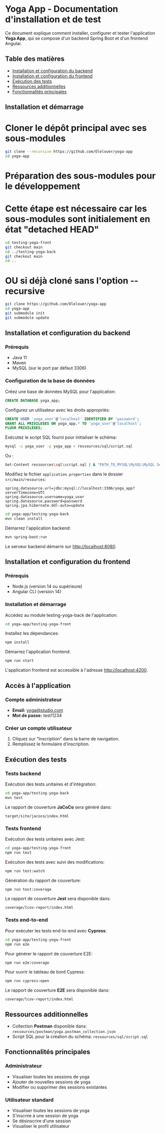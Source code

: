 # Yoga App - Documentation d'installation et de test

Ce document explique comment installer, configurer et tester l'application **Yoga App**, qui se compose d'un backend Spring Boot et d'un frontend Angular.

## Table des matières

- [Installation et configuration du backend](#installation-et-configuration-du-backend)
- [Installation et configuration du frontend](#installation-et-configuration-du-frontend)
- [Exécution des tests](#exécution-des-tests)
- [Ressources additionnelles](#ressources-additionnelles)
- [Fonctionnalités principales](#fonctionnalités-principales)

## Installation et démarrage

# Cloner le dépôt principal avec ses sous-modules
```sh
git clone --recursive https://github.com/Olelouer/yoga-app
cd yoga-app
```

# Préparation des sous-modules pour le développement
# Cette étape est nécessaire car les sous-modules sont initialement en état "detached HEAD"
```sh
cd testing-yoga-front
git checkout main
cd ../testing-yoga-back
git checkout main
cd ..
```

# OU si déjà cloné sans l'option --recursive
```sh
git clone https://github.com/Olelouer/yoga-app
cd yoga-app
git submodule init
git submodule update
```

## Installation et configuration du backend

### Prérequis

- Java 11
- Maven
- MySQL (sur le port par défaut 3306)

### Configuration de la base de données

Créez une base de données MySQL pour l'application:

```sql
CREATE DATABASE yoga_app;
```

Configurez un utilisateur avec les droits appropriés:

```sql
CREATE USER 'yoga_user'@'localhost' IDENTIFIED BY 'password';
GRANT ALL PRIVILEGES ON yoga_app.* TO 'yoga_user'@'localhost';
FLUSH PRIVILEGES;
```

Exécutez le script SQL fourni pour initialiser le schéma:

```sh
mysql -u yoga_user -p yoga_app < ressources/sql/script.sql
```

Ou :

```sh
Get-Content ressources\sql\script.sql | & "PATH_TO_MYSQL\MySQL\MySQL Server 8.0\bin\mysql" -u yoga_user -p yoga_app
```

Modifiez le fichier `application.properties` dans le dossier `src/main/resources`:

```properties
spring.datasource.url=jdbc:mysql://localhost:3306/yoga_app?serverTimezone=UTC
spring.datasource.username=yoga_user
spring.datasource.password=password
spring.jpa.hibernate.ddl-auto=update
```

```sh
cd yoga-app/testing-yoga-back
mvn clean install
```

Démarrez l'application backend:

```sh
mvn spring-boot:run
```

Le serveur backend démarre sur [http://localhost:8080](http://localhost:8080).

## Installation et configuration du frontend

### Prérequis

- Node.js (version 14 ou supérieure)
- Angular CLI (version 14)

### Installation et démarrage

Accédez au module testing-yoga-back de l'application:

```sh
cd yoga-app/testing-yoga-front
```

Installez les dépendances:

```sh
npm install
```

Démarrez l'application frontend:

```sh
npm run start
```

L'application frontend est accessible à l'adresse [http://localhost:4200](http://localhost:4200).

## Accès à l'application

### Compte administrateur

- **Email:** yoga@studio.com
- **Mot de passe:** test!1234

### Créer un compte utilisateur

1. Cliquez sur "Inscription" dans la barre de navigation.
2. Remplissez le formulaire d'inscription.

## Exécution des tests

### Tests backend

Exécution des tests unitaires et d'intégration:

```sh
cd yoga-app/testing-yoga-back
mvn test
```

Le rapport de couverture **JaCoCo** sera généré dans:

```
target/site/jacoco/index.html
```

### Tests frontend

Exécution des tests unitaires avec Jest:

```sh
cd yoga-app/testing-yoga-front
npm run test
```

Exécution des tests avec suivi des modifications:

```sh
npm run test:watch
```

Génération du rapport de couverture:

```sh
npm run test:coverage
```

Le rapport de couverture **Jest** sera disponible dans:

```
coverage/lcov-report/index.html
```

### Tests end-to-end

Pour exécuter les tests end-to-end avec **Cypress**:

```sh
cd yoga-app/testing-yoga-front
npm run e2e
```

Pour générer le rapport de couverture E2E:

```sh
npm run e2e:coverage
```

Pour ouvrir le tableau de bord Cypress:

```sh
npm run cypress:open
```

Le rapport de couverture **E2E** sera disponible dans:

```
coverage/lcov-report/index.html
```

## Ressources additionnelles

- Collection **Postman** disponible dans: `ressources/postman/yoga.postman_collection.json`
- Script SQL pour la création du schéma: `ressources/sql/script.sql`

## Fonctionnalités principales

### Administrateur

- Visualiser toutes les sessions de yoga
- Ajouter de nouvelles sessions de yoga
- Modifier ou supprimer des sessions existantes

### Utilisateur standard

- Visualiser toutes les sessions de yoga
- S'inscrire à une session de yoga
- Se désinscrire d'une session
- Visualiser le profil utilisateur
